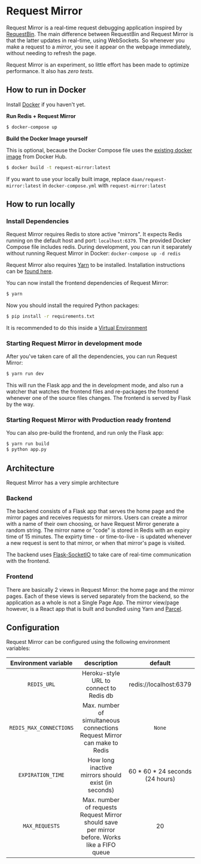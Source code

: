 # Request Mirror

Request Mirror is a real-time request debugging application inspired by [RequestBin](https://github.com/Runscope/requestbin). 
The main difference between RequestBin and Request Mirror is that the latter updates in real-time, using WebSockets. 
So whenever you make a request to a _mirror_, you see it appear on the webpage immediately, without needing to 
refresh the page.

Request Mirror is an experiment, so little effort has been made to optimize performance. It also has _zero tests_.

## How to run in Docker

Install [Docker](https://www.docker.com/products/docker-desktop) if you haven't yet.

**Run Redis + Request Mirror**

```bash
$ docker-compose up
```

**Build the Docker Image yourself**

This is optional, because the Docker Compose file uses the [existing docker image](https://hub.docker.com/r/daan/request-mirror/) 
from Docker Hub.

```bash
$ docker build -t request-mirror:latest
```

If you want to use your locally built image, replace `daan/request-mirror:latest` in `docker-compose.yml` with 
`request-mirror:latest`

## How to run locally

### Install Dependencies

Request Mirror requires Redis to store active "mirrors". It expects Redis running on the default host and port: 
`localhost:6379`. The provided Docker Compose file includes redis. During development, you can run it separately 
without running Request Mirror in Docker: `docker-compose up -d redis`

Request Mirror also requires [Yarn](https://yarnpkg.com/en/) to be installed. Installation instructions can be 
[found here](https://yarnpkg.com/en/docs/install).

You can now install the frontend dependencies of Request Mirror:

```bash
$ yarn
```

Now you should install the required Python packages:

```bash
$ pip install -r requirements.txt
```

It is recommended to do this inside a [Virtual Environment](https://docs.python.org/3/tutorial/venv.html)

### Starting Request Mirror in development mode

After you've taken care of all the dependencies, you can run Request Mirror:

```bash
$ yarn run dev
```

This will run the Flask app and the in development mode, and also run a watcher that watches the frontend files and 
re-packages the frontend whenever one of the source files changes. The frontend is served by Flask by the way.

### Starting Request Mirror with Production ready frontend

You can also pre-build the frontend, and run only the Flask app:

```bash
$ yarn run build
$ python app.py

```

## Architecture

Request Mirror has a very simple architecture

### Backend

The backend consists of a Flask app that serves the home page and the mirror pages and receives requests for mirrors. 
Users can create a mirror with a name of their own choosing, or have Request Mirror generate a random string. The mirror 
name or "code" is stored in Redis with an expiry time of 15 minutes. The expirty time - or time-to-live - is updated 
whenever a new request is sent to that mirror, or when that mirror's page is visited.

The backend uses [Flask-SocketIO](https://flask-socketio.readthedocs.io/en/latest/) to take care of real-time 
communication with the frontend.

### Frontend

There are basically 2 views in Request Mirror: the home page and the mirror pages. Each of these views is served 
separately from the backend, so the application as a whole is not a Single Page App. The mirror view/page however, is a 
React app that is built and bundled using Yarn and [Parcel](https://parceljs.org/).

## Configuration

Request Mirror can be configured using the following environment variables:

**Environment variable**|**description**|**default**
:-----:|:-----:|:-----:
`REDIS_URL`| Heroku-style URL to connect to Redis db|redis://localhost:6379
`REDIS_MAX_CONNECTIONS`| Max. number of simultaneous connections Request Mirror can make to Redis|`None`
`EXPIRATION_TIME`| How long inactive mirrors should exist (in seconds)|60 * 60 * 24 seconds (24 hours)
`MAX_REQUESTS`| Max. number of requests Request Mirror should save per mirror before. Works like a FIFO queue|20
